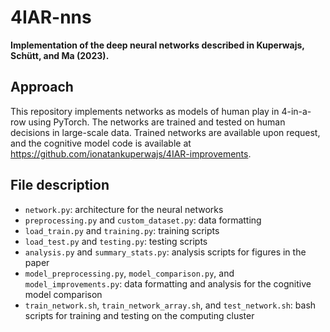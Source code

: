 # 4IAR-nns

**Implementation of the deep neural networks described in Kuperwajs, Schütt, and Ma (2023).**

## Approach

This repository implements networks as models of human play in 4-in-a-row using PyTorch. The networks are trained and tested on human decisions in large-scale data. Trained networks are available upon request, and the cognitive model code is available at https://github.com/ionatankuperwajs/4IAR-improvements.

## File description

- `network.py`: architecture for the neural networks
- `preprocessing.py` and `custom_dataset.py`: data formatting
- `load_train.py` and `training.py`: training scripts
- `load_test.py` and `testing.py`: testing scripts
- `analysis.py` and `summary_stats.py`: analysis scripts for figures in the paper
- `model_preprocessing.py`, `model_comparison.py`, and `model_improvements.py`: data formatting and analysis for the cognitive model comparison
- `train_network.sh`, `train_network_array.sh`, and `test_network.sh`: bash scripts for training and testing on the computing cluster
